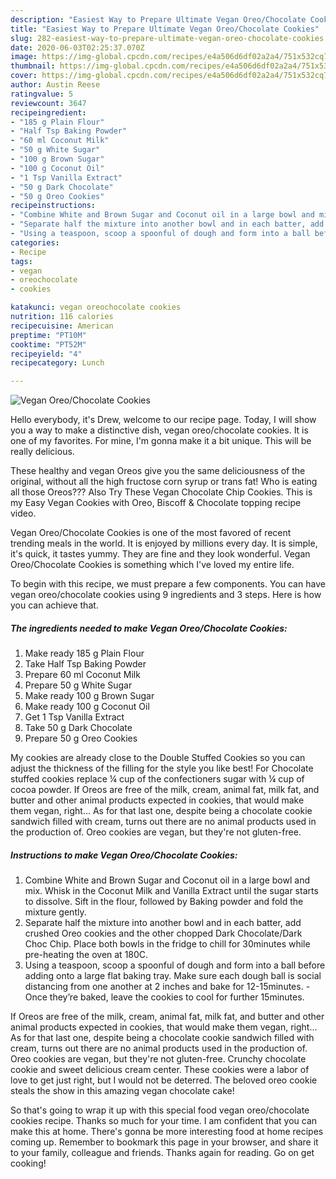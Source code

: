 ```yaml
---
description: "Easiest Way to Prepare Ultimate Vegan Oreo/Chocolate Cookies"
title: "Easiest Way to Prepare Ultimate Vegan Oreo/Chocolate Cookies"
slug: 282-easiest-way-to-prepare-ultimate-vegan-oreo-chocolate-cookies
date: 2020-06-03T02:25:37.070Z
image: https://img-global.cpcdn.com/recipes/e4a506d6df02a2a4/751x532cq70/vegan-oreochocolate-cookies-recipe-main-photo.jpg
thumbnail: https://img-global.cpcdn.com/recipes/e4a506d6df02a2a4/751x532cq70/vegan-oreochocolate-cookies-recipe-main-photo.jpg
cover: https://img-global.cpcdn.com/recipes/e4a506d6df02a2a4/751x532cq70/vegan-oreochocolate-cookies-recipe-main-photo.jpg
author: Austin Reese
ratingvalue: 5
reviewcount: 3647
recipeingredient:
- "185 g Plain Flour"
- "Half Tsp Baking Powder"
- "60 ml Coconut Milk"
- "50 g White Sugar"
- "100 g Brown Sugar"
- "100 g Coconut Oil"
- "1 Tsp Vanilla Extract"
- "50 g Dark Chocolate"
- "50 g Oreo Cookies"
recipeinstructions:
- "Combine White and Brown Sugar and Coconut oil in a large bowl and mix. Whisk in the Coconut Milk and Vanilla Extract until the sugar starts to dissolve. Sift in the flour, followed by Baking powder and fold the mixture gently."
- "Separate half the mixture into another bowl and in each batter, add crushed Oreo cookies and the other chopped Dark Chocolate/Dark Choc Chip. Place both bowls in the fridge to chill for 30minutes while pre-heating the oven at 180C."
- "Using a teaspoon, scoop a spoonful of dough and form into a ball before adding onto a large flat baking tray. Make sure each dough ball is social distancing from one another at 2 inches and bake for 12-15minutes.  Once they’re baked, leave the cookies to cool for further 15minutes."
categories:
- Recipe
tags:
- vegan
- oreochocolate
- cookies

katakunci: vegan oreochocolate cookies 
nutrition: 116 calories
recipecuisine: American
preptime: "PT10M"
cooktime: "PT52M"
recipeyield: "4"
recipecategory: Lunch

---
```



![Vegan Oreo/Chocolate Cookies](https://img-global.cpcdn.com/recipes/e4a506d6df02a2a4/751x532cq70/vegan-oreochocolate-cookies-recipe-main-photo.jpg)

Hello everybody, it's Drew, welcome to our recipe page. Today, I will show you a way to make a distinctive dish, vegan oreo/chocolate cookies. It is one of my favorites. For mine, I'm gonna make it a bit unique. This will be really delicious.

These healthy and vegan Oreos give you the same deliciousness of the original, without all the high fructose corn syrup or trans fat! Who is eating all those Oreos??? Also Try These Vegan Chocolate Chip Cookies. This is my Easy Vegan Cookies with Oreo, Biscoff &amp; Chocolate topping recipe video.

Vegan Oreo/Chocolate Cookies is one of the most favored of recent trending meals in the world. It is enjoyed by millions every day. It is simple, it's quick, it tastes yummy. They are fine and they look wonderful. Vegan Oreo/Chocolate Cookies is something which I've loved my entire life.


To begin with this recipe, we must prepare a few components. You can have vegan oreo/chocolate cookies using 9 ingredients and 3 steps. Here is how you can achieve that.

<!--inarticleads1-->

##### The ingredients needed to make Vegan Oreo/Chocolate Cookies:

1. Make ready 185 g Plain Flour
1. Take Half Tsp Baking Powder
1. Prepare 60 ml Coconut Milk
1. Prepare 50 g White Sugar
1. Make ready 100 g Brown Sugar
1. Make ready 100 g Coconut Oil
1. Get 1 Tsp Vanilla Extract
1. Take 50 g Dark Chocolate
1. Prepare 50 g Oreo Cookies


My cookies are already close to the Double Stuffed Cookies so you can adjust the thickness of the filling for the style you like best! For Chocolate stuffed cookies replace ¼ cup of the confectioners sugar with ¼ cup of cocoa powder. If Oreos are free of the milk, cream, animal fat, milk fat, and butter and other animal products expected in cookies, that would make them vegan, right… As for that last one, despite being a chocolate cookie sandwich filled with cream, turns out there are no animal products used in the production of. Oreo cookies are vegan, but they&#39;re not gluten-free. 

<!--inarticleads2-->

##### Instructions to make Vegan Oreo/Chocolate Cookies:

1. Combine White and Brown Sugar and Coconut oil in a large bowl and mix. Whisk in the Coconut Milk and Vanilla Extract until the sugar starts to dissolve. Sift in the flour, followed by Baking powder and fold the mixture gently.
1. Separate half the mixture into another bowl and in each batter, add crushed Oreo cookies and the other chopped Dark Chocolate/Dark Choc Chip. Place both bowls in the fridge to chill for 30minutes while pre-heating the oven at 180C.
1. Using a teaspoon, scoop a spoonful of dough and form into a ball before adding onto a large flat baking tray. Make sure each dough ball is social distancing from one another at 2 inches and bake for 12-15minutes.  - Once they’re baked, leave the cookies to cool for further 15minutes.


If Oreos are free of the milk, cream, animal fat, milk fat, and butter and other animal products expected in cookies, that would make them vegan, right… As for that last one, despite being a chocolate cookie sandwich filled with cream, turns out there are no animal products used in the production of. Oreo cookies are vegan, but they&#39;re not gluten-free. Crunchy chocolate cookie and sweet delicious cream center. These cookies were a labor of love to get just right, but I would not be deterred. The beloved oreo cookie steals the show in this amazing vegan chocolate cake! 

So that's going to wrap it up with this special food vegan oreo/chocolate cookies recipe. Thanks so much for your time. I am confident that you can make this at home. There's gonna be more interesting food at home recipes coming up. Remember to bookmark this page in your browser, and share it to your family, colleague and friends. Thanks again for reading. Go on get cooking!
